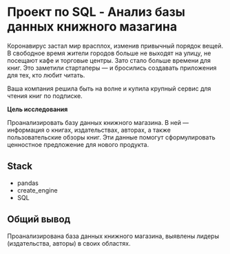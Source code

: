 # Проект по SQL - Анализ базы данных книжного мазагина

Коронавирус застал мир врасплох, изменив привычный порядок вещей. В свободное время жители городов больше не выходят на улицу, не посещают кафе и торговые центры. Зато стало больше времени для книг. Это заметили стартаперы — и бросились создавать приложения для тех, кто любит читать.

Ваша компания решила быть на волне и купила крупный сервис для чтения книг по подписке. 

**Цель исследования** 

Проанализировать базу данных книжного магазина. В ней — информация о книгах, издательствах, авторах, а также пользовательские обзоры книг. Эти данные помогут сформулировать ценностное предложение для нового продукта.

**Stack**
---
- pandas
- create_engine
- SQL

**Общий вывод**
---
Проанализирована база данных книжного магазина, выявлены лидеры (издательства, авторы) в своих областях.